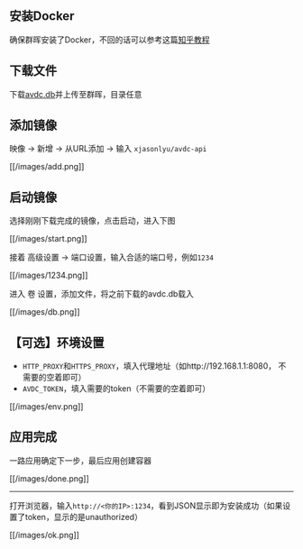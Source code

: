 ## 安装Docker

确保群晖安装了Docker，不回的话可以参考这篇[知乎教程](https://zhuanlan.zhihu.com/p/146175822)

## 下载文件

下载[avdc.db](https://github.com/xjasonlyu/avdc-api/raw/main/avdc.db)并上传至群晖，目录任意

## 添加镜像

映像 -> 新增 -> 从URL添加 -> 输入 `xjasonlyu/avdc-api`

[[/images/add.png]]

## 启动镜像

选择刚刚下载完成的镜像，点击启动，进入下图

[[/images/start.png]]

接着 高级设置 -> 端口设置，输入合适的端口号，例如`1234`

[[/images/1234.png]]

进入 卷 设置，添加文件，将之前下载的avdc.db载入

[[/images/db.png]]

## 【可选】环境设置

- `HTTP_PROXY`和`HTTPS_PROXY`，填入代理地址（如http://192.168.1.1:8080， 不需要的空着即可）
- `AVDC_TOKEN`，填入需要的token（不需要的空着即可）

[[/images/env.png]]

## 应用完成

一路应用确定下一步，最后应用创建容器

[[/images/done.png]]

------

打开浏览器，输入`http://<你的IP>:1234`，看到JSON显示即为安装成功（如果设置了token，显示的是unauthorized）

[[/images/ok.png]]
